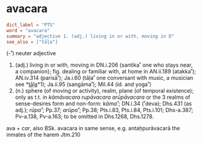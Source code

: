 # avacara

``` toml
dict_label = "PTS"
word = "avacara"
summary = "adjective 1. (adj.) living in or with, moving in D"
see_also = ["tāḷa"]
```

(\-˚) neuter adjective

1. (adj.) living in or with, moving in DN.i.206 (santika˚ one who stays near, a companion); fig. dealing or familiar with, at home in AN.ii.189 (atakka˚); AN.iv.314 (parisā˚); Ja.i.60 (tāḷa˚ one conversant with music, a musician see *[tāḷa](tāḷa.md)*1); Ja.ii.95 (sangāma˚); Mil.44 (id. and yoga˚)
2. (n.) sphere (of moving or activity), realm, plane (of temporal existence); only as t.t. in *kāmāvacara rupāvacara arūpāvacara* or the 3 realms of sense\-desires form and non\-form: *kāma˚*; DN.i.34 (˚deva); Dhs.431 (as adj.); *rūpa˚*; Pp.37; *arūpa˚*; Pp.38; Pts.i.83, Pts.i.84, Pts.i.101; Dhs\-a.387; Pv\-a.138, Pv\-a.163; to be omitted in Dhs.1268, Dhs.1278.

ava \+ *car*, also BSk. avacara in same sense, e.g. antaḥpurâvacarā the inmates of the harem Jtm.210

